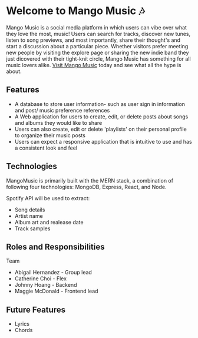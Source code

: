 # Welcome to Mango Music 🎶 

Mango Music is a social media platform in which users can vibe over what they love the most, music! Users can search for tracks, discover new tunes, listen to song previews, and most importantly, share their thought's and start a discussion about a particular piece. Whether visitors prefer meeting new people by visiting the explore page or sharing the new indie band they just dicovered with their tight-knit circle, Mango Music has something for all music lovers alike. [Visit Mango Music](https://mango-music-fsp.herokuapp.com/#/welcome) today and see what all the hype is about.

## Features
* A database to store user information- such as user sign in information and post/ music preference references
* A Web application for users to create, edit, or delete posts about songs and albums they would like to share
* Users can also create, edit or delete 'playlists' on their personal profile to organize their music posts
* Users can expect a responsive application that is intuitive to use and has a consistent look and feel

## Technologies
MangoMusic is primarily built with the MERN stack, a combination of following four technologies: MongoDB, Express, React, and Node.

Spotify API will be used to extract:
* Song details
* Artist name
* Album art and realease date
* Track samples

## Roles and Responsibilities
Team
* Abigail Hernandez - Group lead
* Catherine Choi - Flex
* Johnny Hoang - Backend
* Maggie McDonald - Frontend lead

## Future Features
* Lyrics
* Chords
